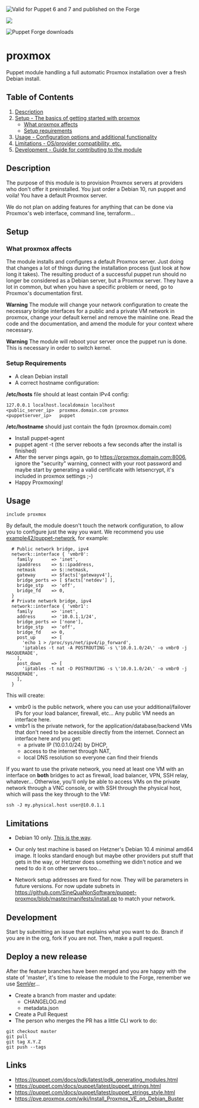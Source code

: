 ![Valid for Puppet 6 and 7 and published on the Forge](https://github.com/SineQuaNonSoftware/puppet-proxmox/workflows/Valid%20for%20Puppet%205%20through%207%20and%20published%20on%20the%20Forge/badge.svg)

![](http://img.shields.io/badge/license-MIT-brightgreen.svg)

![Puppet Forge downloads](https://img.shields.io/puppetforge/dt/cornuwel/proxmox)

# proxmox

Puppet module handling a full automatic Proxmox installation over a fresh Debian install.

## Table of Contents

1. [Description](#description)
1. [Setup - The basics of getting started with proxmox](#setup)
    * [What proxmox affects](#what-proxmox-affects)
    * [Setup requirements](#setup-requirements)
1. [Usage - Configuration options and additional functionality](#usage)
1. [Limitations - OS/provider compatibility, etc.](#limitations)
1. [Development - Guide for contributing to the module](#development)

## Description

The purpose of this module is to provision Proxmox servers at providers who don't offer it preinstalled.
You just order a Debian 10, run puppet and voila! You have a default Proxmox server.

We do not plan on adding features for anything that can be done via Proxmox's web interface, command line, terraform...

## Setup

### What proxmox affects

The module installs and configures a default Proxmox server. Just doing that changes a lot of things during the installation process (just look at how long it takes). The resulting product of a successful puppet run should no longer be considered as a Debian server, but a Proxmox server.
They have a lot in common, but when you have a specific problem or need, go to Proxmox's documentation first.

**Warning** The module will change your network configuration to create the necessary bridge interfaces for a public and a private VM network in proxmox, change your default kernel and remove the mainline one. Read the code and the documentation, and amend the module for your context where necessary.

**Warning** The module will reboot your server once the puppet run is done. This is necessary in order to switch kernel.

### Setup Requirements

* A clean Debian install
* A correct hostname configuration:

**/etc/hosts** file should at least contain IPv4 config:

```
127.0.0.1 localhost.localdomain localhost
<public_server_ip>  proxmox.domain.com proxmox
<puppetserver_ip>   puppet
```

**/etc/hostname** should just contain the fqdn (proxmox.domain.com)

* Install puppet-agent
* puppet agent -t (the server reboots a few seconds after the install is finished)
* After the server pings again, go to https://proxmox.domain.com:8006, ignore the "security" warning, connect with your root password and maybe start by generating a valid certificate with letsencrypt, it's included in proxmox settings ;-)
* Happy Proxmoxing!

## Usage

```
include proxmox
```

By default, the module doesn't touch the network configuration, to allow you to configure just the way you want. We recommend you use [example42/puppet-network](https://github.com/example42/puppet-network/), for example:

```
  # Public network bridge, ipv4
  network::interface { 'vmbr0':
    family       => 'inet',
    ipaddress    => $::ipaddress,
    netmask      => $::netmask,
    gateway      => $facts['gatewayv4'],
    bridge_ports => [ $facts['netdev'] ],
    bridge_stp   => 'off',
    bridge_fd    => 0,
  }
  # Private network bridge, ipv4
  network::interface { 'vmbr1':
    family       => 'inet',
    address      => '10.0.1.1/24',
    bridge_ports => ['none'],
    bridge_stp   => 'off',
    bridge_fd    => 0,
    post_up      => [
      'echo 1 > /proc/sys/net/ipv4/ip_forward',
      'iptables -t nat -A POSTROUTING -s \'10.0.1.0/24\' -o vmbr0 -j MASQUERADE',
    ],
    post_down    => [
      'iptables -t nat -D POSTROUTING -s \'10.0.1.0/24\' -o vmbr0 -j MASQUERADE',
    ],
  }
```
This will create:

* vmbr0 is the public network, where you can use your additional/failover IPs for your load balancer, firewall, etc... Any public VM needs an interface here.
* vmbr1 is the private network, for the application/database/backend VMs that don't need to be acessible directly from the internet. Connect an interface here and you get:
  * a private IP (10.0.1.0/24) by DHCP,
  * access to the internet through NAT,
  * local DNS resolution so everyone can find their friends

If you want to use the private network, you need at least one VM with an interface on **both** bridges to act as firewall, load balancer, VPN, SSH relay, whatever... Otherwise, you'll only be able to access VMs on the private network through a VNC console, or with SSH through the physical host, which will pass the key through to the VM:

```
ssh -J my.physical.host user@10.0.1.1
```

## Limitations

* Debian 10 only. [This is the way](https://pve.proxmox.com/wiki/Install_Proxmox_VE_on_Debian_Buster).

* Our only test machine is based on Hetzner's Debian 10.4 minimal amd64 image. It looks standard enough but maybe other providers put stuff that gets in the way, or Hetzner does something we didn't notice and we need to do it on other servers too...

* Network setup addresses are fixed for now. They will be parameters in future versions. For now update subnets in https://github.com/SineQuaNonSoftware/puppet-proxmox/blob/master/manifests/install.pp to match your network.

## Development

Start by submitting an issue that explains what you want to do.
Branch if you are in the org, fork if you are not. Then, make a pull request.

## Deploy a new release

After the feature branches have been merged and you are happy with the state of 'master',
it's time to release the module to the Forge, remember we use [SemVer](https://semver.org/)...

* Create a branch from master and update:
  * CHANGELOG.md
  * metadata.json
* Create a Pull Request
* The person who merges the PR has a little CLI work to do:

```
git checkout master
git pull
git tag X.Y.Z
git push --tags
```

## Links

* https://puppet.com/docs/pdk/latest/pdk_generating_modules.html
* https://puppet.com/docs/puppet/latest/puppet_strings.html
* https://puppet.com/docs/puppet/latest/puppet_strings_style.html
* https://pve.proxmox.com/wiki/Install_Proxmox_VE_on_Debian_Buster
